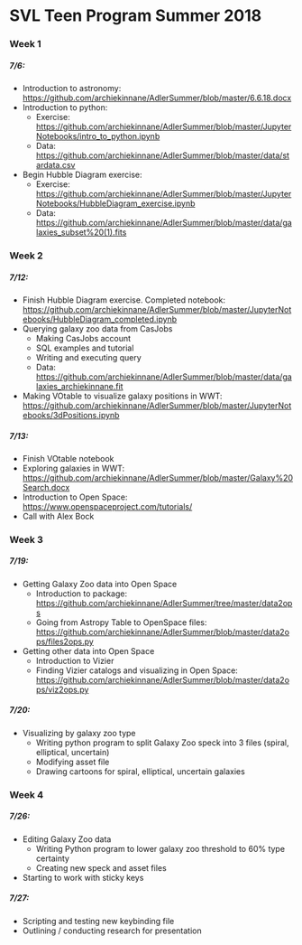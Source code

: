 # SVL Teen Program Summer 2018


### Week 1
##### 7/6:
* Introduction to astronomy: https://github.com/archiekinnane/AdlerSummer/blob/master/6.6.18.docx
* Introduction to python: 
   * Exercise: https://github.com/archiekinnane/AdlerSummer/blob/master/JupyterNotebooks/intro_to_python.ipynb
   * Data: https://github.com/archiekinnane/AdlerSummer/blob/master/data/stardata.csv
* Begin Hubble Diagram exercise: 
   * Exercise: https://github.com/archiekinnane/AdlerSummer/blob/master/JupyterNotebooks/HubbleDiagram_exercise.ipynb
   * Data: https://github.com/archiekinnane/AdlerSummer/blob/master/data/galaxies_subset%20(1).fits


### Week 2
##### 7/12: 
* Finish Hubble Diagram exercise. Completed notebook: https://github.com/archiekinnane/AdlerSummer/blob/master/JupyterNotebooks/HubbleDiagram_completed.ipynb
* Querying galaxy zoo data from CasJobs
   * Making CasJobs account
   * SQL examples and tutorial
   * Writing and executing query
   * Data: https://github.com/archiekinnane/AdlerSummer/blob/master/data/galaxies_archiekinnane.fit 
* Making VOtable to visualize galaxy positions in WWT: https://github.com/archiekinnane/AdlerSummer/blob/master/JupyterNotebooks/3dPositions.ipynb 
##### 7/13: 
* Finish VOtable notebook
* Exploring galaxies in WWT: https://github.com/archiekinnane/AdlerSummer/blob/master/Galaxy%20Search.docx 
* Introduction to Open Space: https://www.openspaceproject.com/tutorials/ 
* Call with Alex Bock


### Week 3
##### 7/19:
* Getting Galaxy Zoo data into Open Space
   * Introduction to package: https://github.com/archiekinnane/AdlerSummer/tree/master/data2ops 
   * Going from Astropy Table to OpenSpace files: https://github.com/archiekinnane/AdlerSummer/blob/master/data2ops/files2ops.py 
* Getting other data into Open Space
   * Introduction to Vizier
   * Finding Vizier catalogs and visualizing in Open Space: https://github.com/archiekinnane/AdlerSummer/blob/master/data2ops/viz2ops.py 
##### 7/20:
* Visualizing by galaxy zoo type  
   * Writing python program to split Galaxy Zoo speck into 3 files (spiral, elliptical, uncertain)
   * Modifying asset file
   * Drawing cartoons for spiral, elliptical, uncertain galaxies

### Week 4
##### 7/26:
* Editing Galaxy Zoo data
   * Writing Python program to lower galaxy zoo threshold to 60% type certainty
   * Creating new speck and asset files
* Starting to work with sticky keys
##### 7/27:
* Scripting and testing new keybinding file
* Outlining / conducting research for presentation
